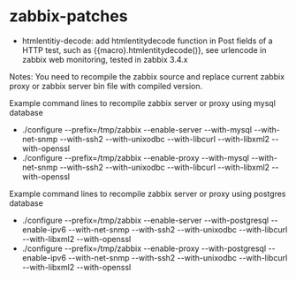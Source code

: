 # zabbix-patches

* htmlentitiy-decode: add htmlentitydecode function in Post fields of a HTTP test, such as {{macro}.htmlentitydecode()}, see urlencode in zabbix web monitoring, tested in zabbix 3.4.x


Notes: You need to recompile the zabbix source and replace current zabbix proxy or zabbix server bin file with compiled version.

Example command lines to recompile zabbix server or proxy using mysql database
* ./configure --prefix=/tmp/zabbix --enable-server --with-mysql --with-net-snmp --with-ssh2 --with-unixodbc --with-libcurl --with-libxml2 --with-openssl
* ./configure --prefix=/tmp/zabbix --enable-proxy --with-mysql --with-net-snmp --with-ssh2 --with-unixodbc --with-libcurl --with-libxml2 --with-openssl

Example command lines to recompile zabbix server or proxy using postgres database
* ./configure --prefix=/tmp/zabbix --enable-server --with-postgresql --enable-ipv6 --with-net-snmp --with-ssh2 --with-unixodbc --with-libcurl --with-libxml2 --with-openssl
* ./configure --prefix=/tmp/zabbix --enable-proxy --with-postgresql --enable-ipv6 --with-net-snmp --with-ssh2 --with-unixodbc --with-libcurl --with-libxml2 --with-openssl